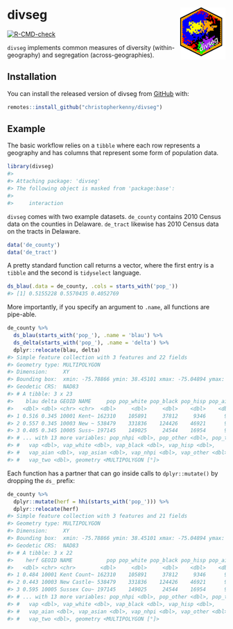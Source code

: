 
<!-- README.md is generated from README.Rmd. Please edit that file -->

# divseg <a href='https://christopherkenny.github.io/divseg/'><img src='man/figures/logo.png' align="right" height="120" /></a>

<!-- badges: start -->

[![R-CMD-check](https://github.com/christopherkenny/divseg/workflows/R-CMD-check/badge.svg)](https://github.com/christopherkenny/divseg/actions)
<!-- badges: end -->

`divseg` implements common measures of diversity (within-geography) and
segregation (across-geographies).

## Installation

<!---
You can install the released version of divseg from [CRAN](https://CRAN.R-project.org) with:

``` r
install.packages("divseg")
```
-->

You can install the released version of divseg from
[GitHub](https://github.com/christopherkenny/divseg/) with:

``` r
remotes::install_github("christopherkenny/divseg")
```

## Example

The basic workflow relies on a `tibble` where each row represents a
geography and has columns that represent some form of population data.

``` r
library(divseg)
#> 
#> Attaching package: 'divseg'
#> The following object is masked from 'package:base':
#> 
#>     interaction
```

`divseg` comes with two example datasets. `de_county` contains 2010
Census data on the counties in Delaware. `de_tract` likewise has 2010
Census data on the tracts in Delaware.

``` r
data('de_county')
data('de_tract')
```

A pretty standard function call returns a vector, where the first entry
is a `tibble` and the second is `tidyselect` language.

``` r
ds_blau(.data = de_county, .cols = starts_with('pop_')) 
#> [1] 0.5155228 0.5570435 0.4052769
```

More importantly, if you specify an argument to `.name`, all functions
are pipe-able.

``` r
de_county %>% 
  ds_blau(starts_with('pop_'), .name = 'blau') %>% 
  ds_delta(starts_with('pop_'), .name = 'delta') %>% 
  dplyr::relocate(blau, delta)
#> Simple feature collection with 3 features and 22 fields
#> Geometry type: MULTIPOLYGON
#> Dimension:     XY
#> Bounding box:  xmin: -75.78866 ymin: 38.45101 xmax: -75.04894 ymax: 39.83901
#> Geodetic CRS:  NAD83
#> # A tibble: 3 x 23
#>    blau delta GEOID NAME     pop pop_white pop_black pop_hisp pop_aian pop_asian
#>   <dbl> <dbl> <chr> <chr>  <dbl>     <dbl>     <dbl>    <dbl>    <dbl>     <dbl>
#> 1 0.516 0.345 10001 Kent~ 162310    105891     37812     9346      916      3266
#> 2 0.557 0.345 10003 New ~ 538479    331836    124426    46921      984     23132
#> 3 0.405 0.345 10005 Suss~ 197145    149025     24544    16954      924      1910
#> # ... with 13 more variables: pop_nhpi <dbl>, pop_other <dbl>, pop_two <dbl>,
#> #   vap <dbl>, vap_white <dbl>, vap_black <dbl>, vap_hisp <dbl>,
#> #   vap_aian <dbl>, vap_asian <dbl>, vap_nhpi <dbl>, vap_other <dbl>,
#> #   vap_two <dbl>, geometry <MULTIPOLYGON [°]>
```

Each function has a partner that can go inside calls to
`dplyr::mutate()` by dropping the `ds_` prefix:

``` r
de_county %>% 
  dplyr::mutate(herf = hhi(starts_with('pop_'))) %>% 
  dplyr::relocate(herf)
#> Simple feature collection with 3 features and 21 fields
#> Geometry type: MULTIPOLYGON
#> Dimension:     XY
#> Bounding box:  xmin: -75.78866 ymin: 38.45101 xmax: -75.04894 ymax: 39.83901
#> Geodetic CRS:  NAD83
#> # A tibble: 3 x 22
#>    herf GEOID NAME           pop pop_white pop_black pop_hisp pop_aian pop_asian
#>   <dbl> <chr> <chr>        <dbl>     <dbl>     <dbl>    <dbl>    <dbl>     <dbl>
#> 1 0.484 10001 Kent Count~ 162310    105891     37812     9346      916      3266
#> 2 0.443 10003 New Castle~ 538479    331836    124426    46921      984     23132
#> 3 0.595 10005 Sussex Cou~ 197145    149025     24544    16954      924      1910
#> # ... with 13 more variables: pop_nhpi <dbl>, pop_other <dbl>, pop_two <dbl>,
#> #   vap <dbl>, vap_white <dbl>, vap_black <dbl>, vap_hisp <dbl>,
#> #   vap_aian <dbl>, vap_asian <dbl>, vap_nhpi <dbl>, vap_other <dbl>,
#> #   vap_two <dbl>, geometry <MULTIPOLYGON [°]>
```
